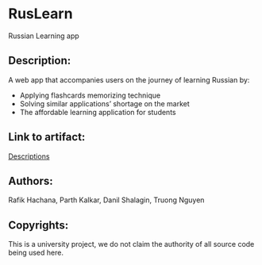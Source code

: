 # RusLearn
Russian Learning app

## Description:
A web app that accompanies users on the journey of learning Russian by:
- Applying flashcards memorizing technique
- Solving similar applications’ shortage on the market
- The affordable learning application for students

## Link to artifact:
[Descriptions](https://docs.google.com/document/d/1xzDPuQek72qCGHcejrLsAYMtsXDgOepC/edit?usp=sharing&ouid=110717885064894218528&rtpof=true&sd=true)

## Authors:
Rafik Hachana, Parth Kalkar, Danil Shalagin, Truong Nguyen

## Copyrights:
This is a university project, we do not claim the authority of all source code being used here.
